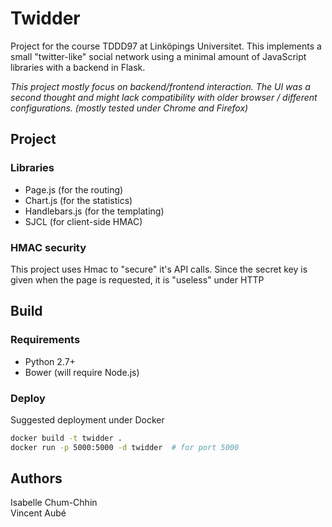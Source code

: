 # Twidder

Project for the course TDDD97 at Linköpings Universitet. This implements a small "twitter-like" social network using a minimal amount of JavaScript libraries with a backend in Flask.

*This project mostly focus on backend/frontend interaction. The UI was a second thought and might lack compatibility with older browser / different configurations. (mostly tested under Chrome and Firefox)*

## Project

### Libraries
- Page.js (for the routing)
- Chart.js (for the statistics)
- Handlebars.js (for the templating)
- SJCL (for client-side HMAC)

### HMAC security
This project uses Hmac to "secure" it's API calls. Since the secret key is given when the page is requested, it is "useless" under HTTP

## Build
### Requirements
- Python 2.7+
- Bower (will require Node.js)

### Deploy
Suggested deployment under Docker
```bash
docker build -t twidder .
docker run -p 5000:5000 -d twidder  # for port 5000
```

## Authors
Isabelle Chum-Chhin  
Vincent Aubé
